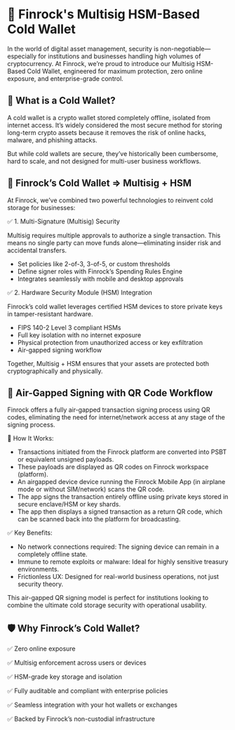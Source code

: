 # 🔐 Finrock's Multisig HSM-Based Cold Wallet
In the world of digital asset management, security is non-negotiable—especially for institutions and businesses handling high volumes of cryptocurrency. At Finrock, we’re proud to introduce our Multisig HSM-Based Cold Wallet, engineered for maximum protection, zero online exposure, and enterprise-grade control.

## 🧱 What is a Cold Wallet?
A cold wallet is a crypto wallet stored completely offline, isolated from internet access. It’s widely considered the most secure method for storing long-term crypto assets because it removes the risk of online hacks, malware, and phishing attacks.

But while cold wallets are secure, they’ve historically been cumbersome, hard to scale, and not designed for multi-user business workflows.

## 🔐 Finrock’s Cold Wallet => Multisig + HSM
At Finrock, we’ve combined two powerful technologies to reinvent cold storage for businesses:

✅ 1. Multi-Signature (Multisig) Security

Multisig requires multiple approvals to authorize a single transaction. This means no single party can move funds alone—eliminating insider risk and accidental transfers.
- Set policies like 2-of-3, 3-of-5, or custom thresholds
- Define signer roles with Finrock’s Spending Rules Engine
- Integrates seamlessly with mobile and desktop approvals

✅ 2. Hardware Security Module (HSM) Integration

Finrock’s cold wallet leverages certified HSM devices to store private keys in tamper-resistant hardware.
- FIPS 140-2 Level 3 compliant HSMs
- Full key isolation with no internet exposure
- Physical protection from unauthorized access or key exfiltration
- Air-gapped signing workflow

Together, Multisig + HSM ensures that your assets are protected both cryptographically and physically.

## 📴 Air-Gapped Signing with QR Code Workflow
Finrock offers a fully air-gapped transaction signing process using QR codes, eliminating the need for internet/network access at any stage of the signing process.

🔐 How It Works:
- Transactions initiated from the Finrock platform are converted into PSBT or equivalent unsigned payloads.
- These payloads are displayed as QR codes on Finrock workspace (platform).
- An airgapped device device running the Finrock Mobile App (in airplane mode or without SIM/network) scans the QR code.
- The app signs the transaction entirely offline using private keys stored in secure enclave/HSM or key shards.
- The app then displays a signed transaction as a return QR code, which can be scanned back into the platform for broadcasting.

✅ Key Benefits:
- No network connections required: The signing device can remain in a completely offline state.
- Immune to remote exploits or malware: Ideal for highly sensitive treasury environments.
- Frictionless UX: Designed for real-world business operations, not just security theory.

This air-gapped QR signing model is perfect for institutions looking to combine the ultimate cold storage security with operational usability.

## 🛡️ Why Finrock’s Cold Wallet?

✅ Zero online exposure 

✅ Multisig enforcement across users or devices

✅ HSM-grade key storage and isolation 

✅ Fully auditable and compliant with enterprise policies 

✅ Seamless integration with your hot wallets or exchanges 

✅ Backed by Finrock’s non-custodial infrastructure


